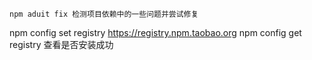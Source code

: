 `npm aduit fix 检测项目依赖中的一些问题并尝试修复`

npm config set registry https://registry.npm.taobao.org
npm config get registry 查看是否安装成功
